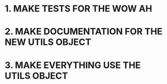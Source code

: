 # 1. MAKE TESTS FOR THE WOW AH

# 2. MAKE DOCUMENTATION FOR THE NEW UTILS OBJECT

# 3. MAKE EVERYTHING USE THE UTILS OBJECT